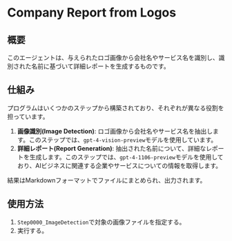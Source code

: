 # Company Report from Logos

## 概要

このエージェントは、与えられたロゴ画像から会社名やサービス名を識別し、識別された名前に基づいて詳細レポートを生成するものです。

## 仕組み

プログラムはいくつかのステップから構築されており、それぞれが異なる役割を担っています。

1. **画像識別(Image Detection)**: ロゴ画像から会社名やサービス名を抽出します。このステップでは、`gpt-4-vision-preview`モデルを使用しています。
2. **詳細レポート(Report Generation)**: 抽出された名前について、詳細なレポートを生成します。このステップでは、`gpt-4-1106-preview`モデルを使用しており、AIビジネスに関連する企業やサービスについての情報を取得します。

結果はMarkdownフォーマットでファイルにまとめられ、出力されます。

## 使用方法

1. `Step0000_ImageDetection`で対象の画像ファイルを指定する。
2. 実行する。